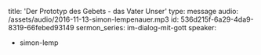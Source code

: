 title: 'Der Prototyp des Gebets - das Vater Unser'
type: message
audio: /assets/audio/2016-11-13-simon-lempenauer.mp3
id: 536d215f-6a29-4da9-8319-66febed93149
sermon_series: im-dialog-mit-gott
speaker:
  - simon-lemp
